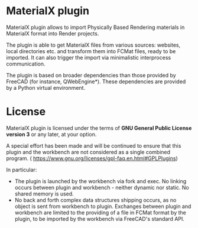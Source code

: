 # MaterialX plugin

MaterialX plugin allows to import Physically Based Rendering materials in
MaterialX format into Render projects.

The plugin is able to get MaterialX files from various sources: websites, local
directories etc. and transform them into FCMat files, ready to be imported.
It can also trigger the import via minimalistic interprocess communication.

The plugin is based on broader dependencies than those provided by FreeCAD (for
instance, QWebEngine*). These dependencies are provided by a Python virtual
environment.

# License
MaterialX plugin is licensed under the terms of **GNU General Public License version 3**
or any later, at your option.

A special effort has been made and will be continued to ensure that this plugin
and the workbench are not considered as a single combined program.
( https://www.gnu.org/licenses/gpl-faq.en.html#GPLPlugins)

In particular:
- The plugin is launched by the workbench via fork and exec. No linking occurs
  between plugin and workbench -  neither dynamic nor static. No shared memory
  is used.
- No back and forth complex data structures shipping occurs, as no object is
  sent from workbench to plugin. Exchanges between plugin and workbench are
  limited to the providing of a file in FCMat format by the plugin, to be
  imported by the workbench via FreeCAD's standard API.
